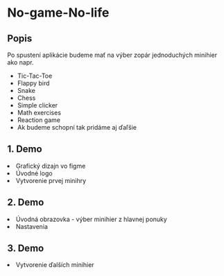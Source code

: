 # No-game-No-life
<h2> Popis </h2>
Po spustení aplikácie budeme mať na výber zopár jednoduchých minihier ako napr. 
<ul>
            <li>Tic-Tac-Toe</li>
            <li>Flappy bird</li>
            <li>Snake </li>
            <li>Chess </li>
            <li>Simple clicker</li>
            <li>Math exercises</li>
            <li>Reaction game</li>
            <li>Ak budeme schopní tak pridáme aj ďaľšie</li>
  </ul>
  <h2> 1. Demo </h2>
  <li>Grafický dizajn vo figme</li>
  <li>Úvodné logo</li>
  <li>Vytvorenie prvej minihry</li>
  <h2> 2. Demo </h2>
  <li>Úvodná obrazovka - výber minihier z hlavnej ponuky</li>
  <li>Nastavenia</li>
  <h2> 3. Demo </h2>
  <li>Vytvorenie ďalších minihier</li>
